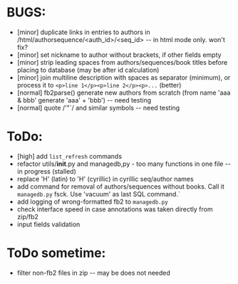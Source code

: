 # BUGS:

  * [minor] duplicate links in entries to authors in /html/authorsequence/<auth_id>/<seq_id> -- in html mode only. won't fix?
  * [minor] set nickname to author without brackets, if other fields empty
  * [minor] strip leading spaces from authors/sequences/book titles before placing to database (may be after id calculation)
  * [minor] join multiline description with spaces as separator (minimum), or process it to `<p>line 1</p><p>line 2</p><p>...` (better)
  * [normal] fb2parse() generate new authors from scratch (from name 'aaa & bbb' generate 'aaa' + 'bbb') -- need testing
  * [normal] quote /'"`/ and similar symbols -- need testing

# ToDo:

  * [high] add `list_refresh` commands
  * refactor utils/__init__.py and managedb,py - too many functions in one file -- in progress (stalled)
  * replace 'H' (latin) to 'Н' (cyrillic) in cyrillic seq/author names
  * add command for removal of authors/sequences without books. Call it `managedb.py` fsck. Use 'vacuum' as last SQL command.`
  * add logging of wrong-formatted fb2 to `managedb.py`
  * check interface speed in case annotations was taken directly from zip/fb2
  * input fields validation

# ToDo sometime:

  * filter non-fb2 files in zip -- may be does not needed
